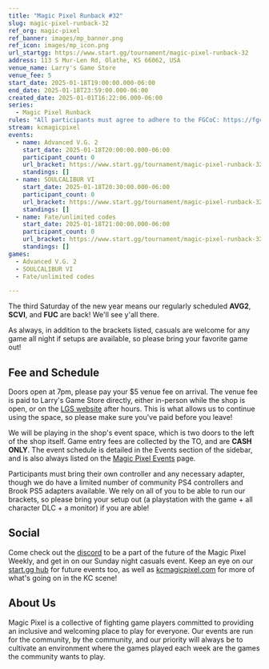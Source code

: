 ```yaml
---
title: "Magic Pixel Runback #32"
slug: magic-pixel-runback-32
ref_org: magic-pixel
ref_banner: images/mp_banner.png
ref_icon: images/mp_icon.png
url_startgg: https://www.start.gg/tournament/magic-pixel-runback-32
address: 113 S Mur-Len Rd, Olathe, KS 66062, USA
venue_name: Larry's Game Store
venue_fee: 5
start_date: 2025-01-18T19:00:00.000-06:00
end_date: 2025-01-18T23:59:00.000-06:00
created_date: 2025-01-01T16:22:06.000-06:00
series:
  - Magic Pixel Runback
rules: "All participants must agree to adhere to the FGCoC: https://fgcoc.com/"
stream: kcmagicpixel
events:
  - name: Advanced V.G. 2
    start_date: 2025-01-18T20:00:00.000-06:00
    participant_count: 0
    url_bracket: https://www.start.gg/tournament/magic-pixel-runback-32/events/advanced-v-g-2/brackets/1853133/2731946
    standings: []
  - name: SOULCALIBUR VI
    start_date: 2025-01-18T20:30:00.000-06:00
    participant_count: 0
    url_bracket: https://www.start.gg/tournament/magic-pixel-runback-32/events/soulcalibur-vi/brackets/1853123/2731936
    standings: []
  - name: Fate/unlimited codes
    start_date: 2025-01-18T21:00:00.000-06:00
    participant_count: 0
    url_bracket: https://www.start.gg/tournament/magic-pixel-runback-32/events/fate-unlimited-codes/brackets/1853127/2731940
    standings: []
games:
  - Advanced V.G. 2
  - SOULCALIBUR VI
  - Fate/unlimited codes

---
```


The third Saturday of the new year means our regularly scheduled **AVG2**, **SCVI**, and **FUC** are back! We'll see y'all there. <!--more-->

As always, in addition to the brackets listed, casuals are welcome for any game all night if setups are available, so please bring your favorite game out! 

## Fee and Schedule

Doors open at 7pm, please pay your $5 venue fee on arrival. The venue fee is paid to Larry's Game Store directly, either in-person while the shop is open, or on the [LGS website](https://www.larrysgamestore.com/products/kc-magic-pixel-5) after hours. This is what allows us to continue using the space, so please make sure you've paid before you leave!

We will be playing in the shop's event space, which is two doors to the left of the shop itself. Game entry fees are collected by the TO, and are **CASH ONLY**. The event schedule is detailed in the Events section of the sidebar, and is also always listed on the [Magic Pixel Events](https://kcmagicpixel.com/events/) page.

Participants must bring their own controller and any necessary adapter, though we do have a limited number of community PS4 controllers and Brook PS5 adapters available. We rely on all of you to be able to run our brackets, so please bring your setup out (a playstation with the game + all character DLC + a monitor) if you are able!  

## Social

Come check out the [discord](https://discord.gg/jkmn6CVrrQ) to be a part of the future of the Magic Pixel Weekly, and get in on our Sunday night casuals event. Keep an eye on our [start.gg hub](https://www.start.gg/hub/magic-pixel) for future events too, as well as [kcmagicpixel.com](https://kcmagicpixel.com) for more of what's going on in the KC scene!

## About Us

Magic Pixel is a collective of fighting game players committed to providing an inclusive and welcoming place to play for everyone. Our events are run for the community, by the community, and our priority will always be to cultivate an environment where the games played each week are the games the community wants to play.
  